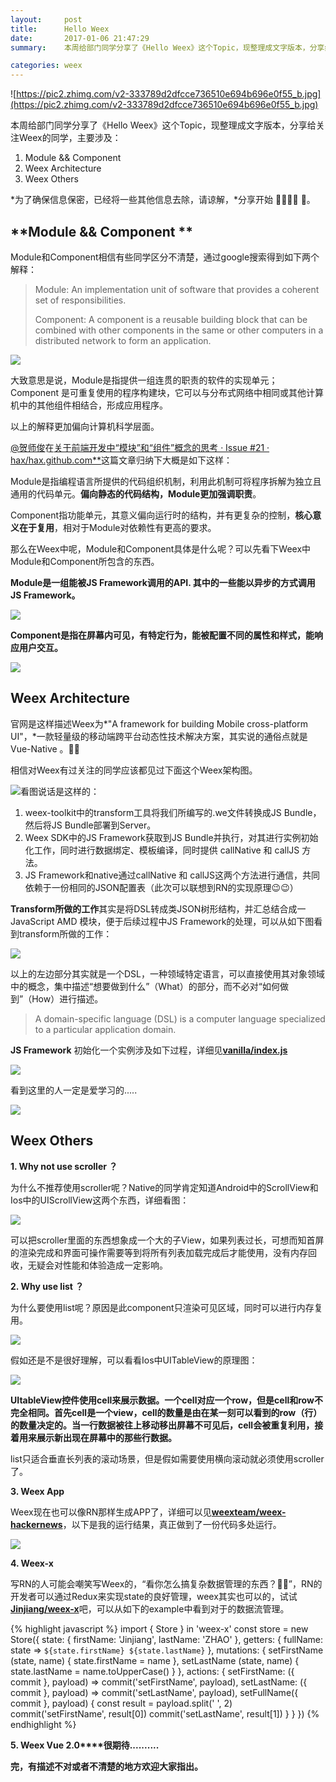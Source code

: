 ```yaml
---
layout:     post
title:      Hello Weex
date:       2017-01-06 21:47:29
summary:    本周给部门同学分享了《Hello Weex》这个Topic，现整理成文字版本，分享给关注Weex的同学，主要涉及:Module && Component、Weex Architecture、 Weex Others。

categories: weex
---
```


![https://pic2.zhimg.com/v2-333789d2dfcce736510e694b696e0f55_b.jpg](https://pic2.zhimg.com/v2-333789d2dfcce736510e694b696e0f55_b.jpg)

本周给部门同学分享了《Hello Weex》这个Topic，现整理成文字版本，分享给关注Weex的同学，主要涉及：

1. Module && Component
2. Weex Architecture
3. Weex Others

*为了确保信息保密，已经将一些其他信息去除，请谅解，*分享开始 👨‍👨‍👧‍👧 🤣。

## **Module && Component **

Module和Component相信有些同学区分不清楚，通过google搜索得到如下两个解释：

> Module:
> An implementation unit of software that provides a coherent set of responsibilities.
>
> Component:
> A component is a reusable building block that can be combined with other components in the same or other computers in a distributed network to form an application.

![](https://pic4.zhimg.com/v2-616b392ce21cef7f1adf173591f9175f_b.png)

大致意思是说，Module是指提供一组连贯的职责的软件的实现单元；Component 是可重复使用的程序构建块，它可以与分布式网络中相同或其他计算机中的其他组件相结合，形成应用程序。

以上的解释更加偏向计算机科学层面。

[@贺师俊](https://www.zhihu.com/people/3ec3b166992a5a90a1083945d2490d38)在[关于前端开发中“模块”和“组件”概念的思考 · Issue \#21 · hax/hax.github.com**](https://link.zhihu.com/?target=https%3A//github.com/hax/hax.github.com/issues/21)这篇文章归纳下大概是如下这样：

Module是指编程语言所提供的代码组织机制，利用此机制可将程序拆解为独立且通用的代码单元。**偏向静态的代码结构，Module更加强调职责**。

Component指功能单元，其意义偏向运行时的结构，并有更复杂的控制，**核心意义在于复用**，相对于Module对依赖性有更高的要求。

那么在Weex中呢，Module和Component具体是什么呢？可以先看下Weex中Module和Component所包含的东西。

**Module是一组能被JS Framework调用的API. 其中的一些能以异步的方式调用JS Framework。**

![](https://pic3.zhimg.com/v2-35766af449daf3d26c86920c59f7f256_b.png)

**Component是指在屏幕内可见，有特定行为，能被配置不同的属性和样式，能响应用户交互。**

![](https://pic4.zhimg.com/v2-b1fc6e86fd782398fd002707ba6e6b77_b.png)

## **Weex Architecture**

官网是这样描述Weex为*"A framework for building Mobile cross-platform UI"，*一款轻量级的移动端跨平台动态性技术解决方案，其实说的通俗点就是Vue-Native 。🤔🤒

相信对Weex有过关注的同学应该都见过下面这个Weex架构图。

![](https://pic1.zhimg.com/v2-0bf033aff1807ae88aebf2f59adfe794_r.png)看图说话是这样的：

1. weex-toolkit中的transform工具将我们所编写的.we文件转换成JS Bundle，然后将JS Bundle部署到Server。
2. Weex SDK中的JS Framework获取到JS Bundle并执行，对其进行实例初始化工作，同时进行数据绑定、模板编译，同时提供 callNative 和 callJS 方法。
3. JS Framework和native通过callNative 和 callJS这两个方法进行通信，共同依赖于一份相同的JSON配置表（此次可以联想到RN的实现原理😉😉）

**Transform所做的工作**其实是将DSL转成类JSON树形结构，并汇总结合成一JavaScript AMD 模块，便于后续过程中JS Framework的处理，可以从如下图看到transform所做的工作：

![](https://pic2.zhimg.com/v2-3163c799a0cbac9978fd114cbbbf7f61_b.png)

以上的左边部分其实就是一个DSL，一种领域特定语言，可以直接使用其对象领域中的概念，集中描述“想要做到什么”（What）的部分，而不必对“如何做到”（How）进行描述。

> A domain-specific language (DSL) is a computer language specialized to a particular application domain.

**JS Framework** 初始化一个实例涉及如下过程，详细见[**vanilla/index.js**](https://link.zhihu.com/?target=https%3A//github.com/alibaba/weex/blob/master/html5/vanilla/index.js)

![](https://pic1.zhimg.com/v2-35311f3ab3158b57ec8d41fa62d54064_b.png)

看到这里的人一定是爱学习的.....

![](https://pic2.zhimg.com/v2-de0a0d9531397ae9e8d27d0c75d1d1d9_b.png)

## **Weex Others**

**1. Why not use scroller ？**

为什么不推荐使用scroller呢？Native的同学肯定知道Android中的ScrollView和Ios中的UIScrollView这两个东西，详细看图：

![](https://pic4.zhimg.com/v2-63eadb0d515aaa8a4725790cb8948043_b.png)

可以把scroller里面的东西想象成一个大的子View，如果列表过长，可想而知首屏的渲染完成和界面可操作需要等到将所有列表加载完成后才能使用，没有内存回收，无疑会对性能和体验造成一定影响。

**2. Why use list ？**

为什么要使用list呢？原因是此component只渲染可见区域，同时可以进行内存复用。

![](https://pic2.zhimg.com/v2-6100f2e022a79fef68ab03373b50d301_b.png)

假如还是不是很好理解，可以看看Ios中UITableView的原理图：

![](https://pic2.zhimg.com/v2-02593ad0bded3db27c0da57333a37b71_r.png)

**UItableView控件使用cell来展示数据。一个cell对应一个row，但是cell和row不完全相同。首先cell是一个view，cell的数量是由在某一刻可以看到的row（行）的数量决定的。当一行数据被往上移动移出屏幕不可见后，cell会被重复利用，接着用来展示新出现在屏幕中的那些行数据。**

list只适合垂直长列表的滚动场景，但是假如需要使用横向滚动就必须使用scroller了。

**3. Weex App**

Weex现在也可以像RN那样生成APP了，详细可以见[**weexteam/weex-hackernews**](https://link.zhihu.com/?target=https%3A//github.com/weexteam/weex-hackernews)，以下是我的运行结果，真正做到了一份代码多处运行。

![](https://pic4.zhimg.com/v2-ebfd33a69b59dac219802e855e527d67_b.png)

**4. Weex-x**

写RN的人可能会嘲笑写Weex的，“看你怎么搞复杂数据管理的东西？👹👹”，RN的开发者可以通过Redux来实现state的良好管理，weex其实也可以的，试试[**Jinjiang/weex-x**](https://link.zhihu.com/?target=https%3A//github.com/Jinjiang/weex-x)吧，可以从如下的example中看到对于的数据流管理。

{% highlight javascript %}
import { Store } in 'weex-x'
const store = new Store({
  state: { firstName: 'Jinjiang', lastName: 'ZHAO' },
  getters: { fullName: state =\> `${state.firstName} ${state.lastName}` },
  mutations: {
    setFirstName (state, name) {
      state.firstName = name
    },
    setLastName (state, name) {
      state.lastName = name.toUpperCase()
    }
  },
  actions: {
    setFirstName: ({ commit }, payload) =\> commit('setFirstName', payload),
    setLastName: ({ commit }, payload) =\> commit('setLastName', payload),
    setFullName({ commit }, payload) {
      const result = payload.split(' ', 2)
      commit('setFirstName', result[0])
      commit('setLastName', result[1])
    }
  }
})
{% endhighlight %}

**5. Weex Vue 2.0****很期待..........**

**完，有描述不对或者不清楚的地方欢迎大家指出。**

